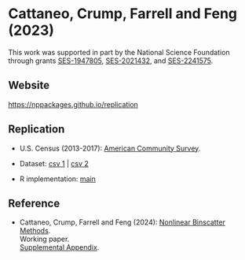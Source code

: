 # Cattaneo, Crump, Farrell and Feng (2023)

This work was supported in part by the National Science Foundation through grants [SES-1947805](https://www.nsf.gov/awardsearch/showAward?AWD_ID=1947805), [SES-2021432](https://www.nsf.gov/awardsearch/showAward?AWD_ID=2021432), and [SES-2241575](https://www.nsf.gov/awardsearch/showAward?AWD_ID=2241575).

## Website

https://nppackages.github.io/replication


## Replication

- U.S. Census (2013-2017): [American Community Survey](https://www.census.gov/programs-surveys/acs).

- Dataset: [csv 1](CCFF_2024_ACS_1.csv) | [csv 2](CCFF_2024_ACS_2.csv)

- R implementation: [main](CCFF_2024_ACS.R)



## Reference

- Cattaneo, Crump, Farrell and Feng (2024): [Nonlinear Binscatter Methods](https://nppackages.github.io/references/Cattaneo-Crump-Farrell-Feng_2024_NonlinearBinscatter.pdf).<br>
Working paper.<br>
[Supplemental Appendix](https://nppackages.github.io/references/Cattaneo-Crump-Farrell-Feng_2024_NonlinearBinscatter--Supplemental.pdf).

<br><br>
